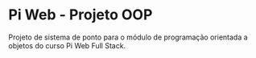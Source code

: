 # Pi Web - Projeto OOP
Projeto de sistema de ponto para o módulo de programação orientada a objetos do curso Pi Web Full Stack.
